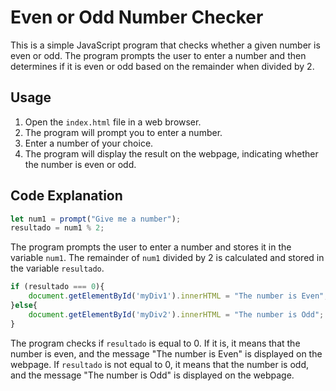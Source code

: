 # Even or Odd Number Checker

This is a simple JavaScript program that checks whether a given number is even or odd. The program prompts the user to enter a number and then determines if it is even or odd based on the remainder when divided by 2.

## Usage

1. Open the `index.html` file in a web browser.
2. The program will prompt you to enter a number.
3. Enter a number of your choice.
4. The program will display the result on the webpage, indicating whether the number is even or odd.

## Code Explanation

```javascript
let num1 = prompt("Give me a number");
resultado = num1 % 2;
```

The program prompts the user to enter a number and stores it in the variable `num1`. The remainder of `num1` divided by 2 is calculated and stored in the variable `resultado`.

```javascript
if (resultado === 0){
    document.getElementById('myDiv1').innerHTML = "The number is Even";
}else{
    document.getElementById('myDiv2').innerHTML = "The number is Odd";
}
```

The program checks if `resultado` is equal to 0. If it is, it means that the number is even, and the message "The number is Even" is displayed on the webpage. If `resultado` is not equal to 0, it means that the number is odd, and the message "The number is Odd" is displayed on the webpage.
